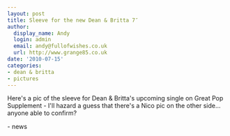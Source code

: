 ```yaml
---
layout: post
title: Sleeve for the new Dean & Britta 7″
author:
  display_name: Andy
  login: admin
  email: andy@fullofwishes.co.uk
  url: http://www.grange85.co.uk
date: '2010-07-15'
categories:
- dean & britta
- pictures
---
```

<div><a href='http://posterous.com/getfile/files.posterous.com/ahfow/di7QgnSRTN955K8NuNHcY41h32Met3dvuH3PQCtfxZD3ywHMIKFigmSC1VMM/dab_it-dont-rain.jpg'></a>
<p>Here&#039;s a pic of the sleeve for Dean & Britta&#039;s upcoming single on Great Pop Supplement - I&#039;ll hazard a guess that there&#039;s a Nico pic on the other side... anyone able to confirm?
<p /></p>
- news
</p></div>
